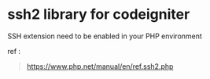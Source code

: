 # ssh2 library for codeigniter 

SSH extension need to be enabled in your PHP environment    

ref :
>https://www.php.net/manual/en/ref.ssh2.php
